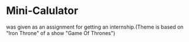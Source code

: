 # Mini-Calulator
was given as an assignment for getting an internship.(Theme is based on "Iron Throne" of a show "Game Of Thrones")

